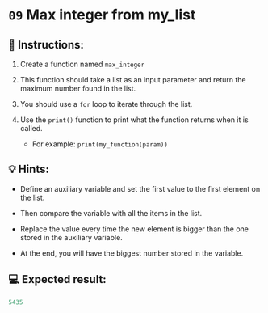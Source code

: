 # `09` Max integer from my_list

## 📝 Instructions:

1. Create a function named `max_integer`

2. This function should take a list as an input parameter and return the maximum number found in the list. 

3. You should use a `for` loop to iterate through the list. 

4. Use the `print()` function to print what the function returns when it is called.
  
    + For example: `print(my_function(param))` 

## 💡 Hints:

- Define an auxiliary variable and set the first value to the first element on the list.

- Then compare the variable with all the items in the list.

- Replace the value every time the new element is bigger than the one stored in the auxiliary variable.

- At the end, you will have the biggest number stored in the variable.

## 💻 Expected result:

```py
5435
```

